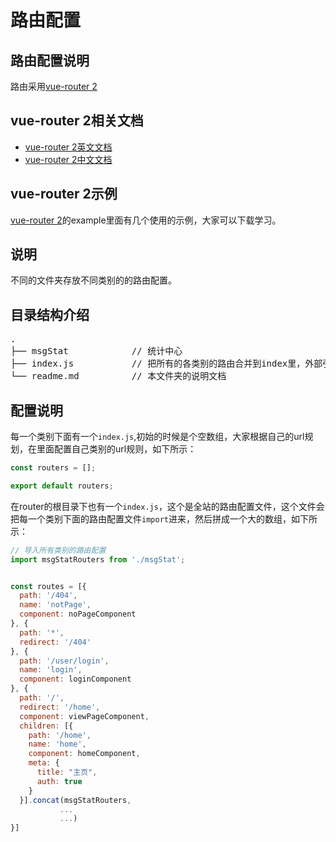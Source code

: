 # 路由配置

## 路由配置说明
路由采用[vue-router 2](https://github.com/vuejs/vue-router)

## vue-router 2相关文档
* [vue-router 2英文文档](https://router.vuejs.org/en/)
* [vue-router 2中文文档](https://router.vuejs.org/zh-cn/)

## vue-router 2示例
[vue-router 2](https://github.com/vuejs/vue-router)的example里面有几个使用的示例，大家可以下载学习。

## 说明
不同的文件夹存放不同类别的的路由配置。

## 目录结构介绍
<pre>
.
├── msgStat            // 统计中心
├── index.js           // 把所有的各类别的路由合并到index里，外部引用只引用这一个文件
└── readme.md          // 本文件夹的说明文档
</pre>

## 配置说明
每一个类别下面有一个`index.js`,初始的时候是个空数组，大家根据自己的url规划，在里面配置自己类别的url规则，如下所示：

```js
const routers = [];

export default routers;
```

在router的根目录下也有一个`index.js`，这个是全站的路由配置文件，这个文件会把每一个类别下面的路由配置文件`import`进来，然后拼成一个大的数组，如下所示：

```js
// 导入所有类别的路由配置
import msgStatRouters from './msgStat';


const routes = [{
  path: '/404',
  name: 'notPage',
  component: noPageComponent
}, {
  path: '*',
  redirect: '/404'
}, {
  path: '/user/login',
  name: 'login',
  component: loginComponent
}, {
  path: '/',
  redirect: '/home',
  component: viewPageComponent,
  children: [{
    path: '/home',
    name: 'home',
    component: homeComponent,
    meta: {
      title: "主页",
      auth: true
    }
  }].concat(msgStatRouters,
           ...
           ...)
}]

```
